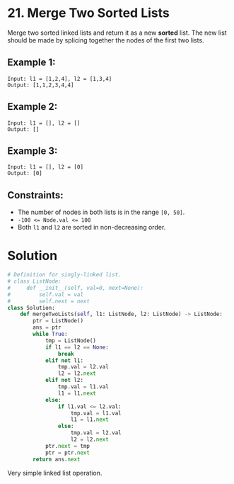 # 21. Merge Two Sorted Lists

Merge two sorted linked lists and return it as a new **sorted** list. The new list should be made by splicing together the nodes of the first two lists.

## Example 1:

```
Input: l1 = [1,2,4], l2 = [1,3,4]
Output: [1,1,2,3,4,4]
```

## Example 2:
```
Input: l1 = [], l2 = []
Output: []
```

## Example 3:
```
Input: l1 = [], l2 = [0]
Output: [0]
```

## Constraints:
- The number of nodes in both lists is in the range `[0, 50]`.
- `-100 <= Node.val <= 100`
- Both `l1` and `l2` are sorted in non-decreasing order.

# Solution
```python
# Definition for singly-linked list.
# class ListNode:
#     def __init__(self, val=0, next=None):
#         self.val = val
#         self.next = next
class Solution:
    def mergeTwoLists(self, l1: ListNode, l2: ListNode) -> ListNode:
        ptr = ListNode()
        ans = ptr
        while True:
            tmp = ListNode()
            if l1 == l2 == None:
                break
            elif not l1:
                tmp.val = l2.val
                l2 = l2.next
            elif not l2:
                tmp.val = l1.val
                l1 = l1.next
            else:
                if l1.val <= l2.val:
                    tmp.val = l1.val
                    l1 = l1.next
                else:
                    tmp.val = l2.val
                    l2 = l2.next
            ptr.next = tmp
            ptr = ptr.next
        return ans.next
```
Very simple linked list operation.
